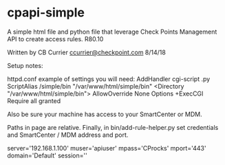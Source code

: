 # cpapi-simple
A simple html file and python file that leverage Check Points Management API to create access rules. R80.10

Written by CB Currier ccurrier@checkpoint.com
8/14/18

Setup notes:

httpd.conf example of settings you will need:
	<IfModule mime_module>
		 AddHandler cgi-script .py
	</IfModule>
	<IfModule alias_module>
		 ScriptAlias /simple/bin "/var/www/html/simple/bin"
	</IfModule>
	<Directory "/var/www/html/simple/bin">
	    AllowOverride None
	    Options +ExecCGI 
	    Require all granted
	</Directory>

Also be sure your machine has access to your SmartCenter or MDM.

Paths in page are relative.
Finally, in bin/add-rule-helper.py set credentials and SmartCenter / MDM address and port.

server='192.168.1.100'
muser='apiuser'
mpass='CProcks'
mport='443'
domain='Default'
session=''


